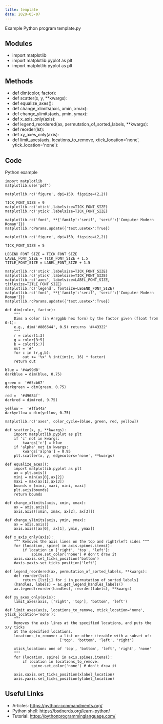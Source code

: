 ```yaml
---
title: template
date: 2020-05-07
---
```

Example Python program template.py

## Modules

* import matplotlib
* import matplotlib.pyplot as plt
* import matplotlib.pyplot as plt

## Methods

* def dim(color, factor):
* def scatter(x, y, **kwargs):
* def equalize_axes():
* def change_xlimits(axis, xmin, xmax):
* def change_ylimits(axis, ymin, ymax):
* def x_axis_only(axis):
* def legend_reordered(ax, permutation_of_sorted_labels, **kwargs):
* def reorder(lst):
* def xy_axes_only(axis):
* def limit_axes(axis, locations_to_remove, xtick_location='none', ytick_location='none'):

## Code

Python example

    import matplotlib
    matplotlib.use('pdf')
    
    matplotlib.rc('figure', dpi=150, figsize=(2,2))
    
    TICK_FONT_SIZE = 9
    matplotlib.rc('xtick',labelsize=TICK_FONT_SIZE)
    matplotlib.rc('ytick',labelsize=TICK_FONT_SIZE)
    
    matplotlib.rc('font', **{'family':'serif', 'serif':['Computer Modern Roman']})
    matplotlib.rcParams.update({'text.usetex':True})
    
    matplotlib.rc('figure', dpi=150, figsize=(2,2))
    
    TICK_FONT_SIZE = 5
    
    LEGEND_FONT_SIZE = TICK_FONT_SIZE
    LABEL_FONT_SIZE = TICK_FONT_SIZE + 1.5
    TITLE_FONT_SIZE = LABEL_FONT_SIZE + 1.5
    
    matplotlib.rc('xtick',labelsize=TICK_FONT_SIZE)
    matplotlib.rc('ytick',labelsize=TICK_FONT_SIZE)
    matplotlib.rc('axes', labelsize=LABEL_FONT_SIZE, titlesize=TITLE_FONT_SIZE)
    matplotlib.rc('legend', fontsize=LEGEND_FONT_SIZE)
    matplotlib.rc('font', **{'family':'serif', 'serif':['Computer Modern Roman']})
    matplotlib.rcParams.update({'text.usetex':True})
    
    def dim(color, factor):
        """
        Dims a color (in #rrggbb hex form) by the factor given (float from 0-1):
        e.g., dim('#886644', 0.5) returns '#443322'
        """
        r = color[1:3]
        g = color[3:5]
        b = color[5:7]
        out = '#'
        for c in (r,g,b):
            out += '%x' % int(int(c, 16) * factor)
        return out
    
    blue = '#4a99d8'
    darkblue = dim(blue, 0.75)
    
    green =  '#65cb67'
    darkgreen = dim(green, 0.75)
    
    red =  '#d9684f'
    darkred = dim(red, 0.75)
    
    yellow =  '#ffa44a'
    darkyellow = dim(yellow, 0.75)
    
    matplotlib.rc('axes', color_cycle=[blue, green, red, yellow])
    
    def scatter(x, y, **kwargs):
        import matplotlib.pyplot as plt
        if 'c' not in kwargs:
            kwargs['c'] = blue
        if 'alpha' not in kwargs:
            kwargs['alpha'] = 0.95
        plt.scatter(x, y, edgecolors='none', **kwargs)
    
    def equalize_axes():
        import matplotlib.pyplot as plt
        ax = plt.axis()
        mini = min(ax[0],ax[2])
        maxi = max(ax[1],ax[3])
        bounds = [mini, maxi, mini, maxi]
        plt.axis(bounds)
        return bounds
    
    def change_xlimits(axis, xmin, xmax):
        ax = axis.axis()
        axis.axis([xmin, xmax, ax[2], ax[3]])
    
    def change_ylimits(axis, ymin, ymax):
        ax = axis.axis()
        axis.axis([ax[0], ax[1], ymin, ymax])
    
    def x_axis_only(axis):
        """ Removes the axis lines on the top and right/left sides """
        for (location, spine) in axis.spines.items():
            if location in ['right', 'top', 'left']:
                spine.set_color('none') # don't draw it
        axis.xaxis.set_ticks_position('bottom')
        #axis.yaxis.set_ticks_position('left')
    
    def legend_reordered(ax, permutation_of_sorted_labels, **kwargs):
        def reorder(lst):
            return [lst[i] for i in permutation_of_sorted_labels]
        (handles, labels) = ax.get_legend_handles_labels()
        ax.legend(reorder(handles), reorder(labels), **kwargs)
    
    def xy_axes_only(axis):
        limit_axes(axis, ['right', 'top'], 'bottom', 'left')
    
    def limit_axes(axis, locations_to_remove, xtick_location='none', ytick_location='none'):
        """
        Removes the axis lines at the specified locations, and puts the x/y ticks
        at the specified locations.
        locations_to_remove: a list or other iterable with a subset of:
                             ['top', 'bottom', 'left', 'right']
    
        xtick_location: one of 'top', 'bottom', 'left', 'right', 'none'
        """
        for (location, spine) in axis.spines.items():
            if location in locations_to_remove:
                spine.set_color('none') # don't draw it
    
        axis.xaxis.set_ticks_position(xlabel_location)
        axis.yaxis.set_ticks_position(ylabel_location)
    

## Useful Links

- Articles: https://python-commandments.org/
- Python shell: https://bsdnerds.org/learn-python/
- Tutorial: https://pythonprogramminglanguage.com/
